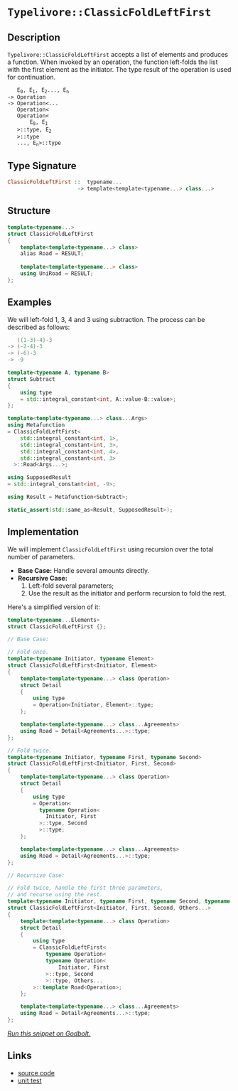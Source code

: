 <!-- Copyright 2024 Feng Mofan
SPDX-License-Identifier: Apache-2.0 -->

# `Typelivore::ClassicFoldLeftFirst`

## Description

`Typelivore::ClassicFoldLeftFirst` accepts a list of elements and produces a function.
When invoked by an operation, the function left-folds the list with the first element as the initiator.
The type result of the operation is used for continuation.

<pre><code>   E<sub>0</sub>, E<sub>1</sub>, E<sub>2</sub>..., E<sub>n</sub>
-> Operation
-> Operation&lt;...
   Operation&lt;
   Operation&lt;
       E<sub>0</sub>, E<sub>1</sub>
   &gt;::type, E<sub>2</sub>
   &gt;::type
   ..., E<sub>n</sub>&gt;::type</code></pre>

## Type Signature

```Haskell
ClassicFoldLeftFirst ::  typename...
                      -> template<template<typename...> class...>
```

## Structure

```C++
template<typename...>
struct ClassicFoldLeftFirst
{
    template<template<typename...> class>
    alias Road = RESULT;
        
    template<template<typename...> class>
    using UniRoad = RESULT;
};
```

## Examples

We will left-fold 1, 3, 4 and 3 using subtraction.
The process can be described as follows:

```C++
   ((1-3)-4)-3
-> (-2-4)-3
-> (-6)-3
-> -9
```

```C++
template<typename A, typename B>
struct Subtract
{
    using type
    = std::integral_constant<int, A::value-B::value>;
};

template<template<typename...> class...Args>
using Metafunction 
= ClassicFoldLeftFirst<
    std::integral_constant<int, 1>,
    std::integral_constant<int, 3>,
    std::integral_constant<int, 4>,
    std::integral_constant<int, 3>
  >::Road<Args...>;

using SupposedResult
= std::integral_constant<int, -9>;

using Result = Metafunction<Subtract>;

static_assert(std::same_as<Result, SupposedResult>);
```

## Implementation

We will implement `ClassicFoldLeftFirst` using recursion over the total number of parameters.

- **Base Case:** Handle several amounts directly.
- **Recursive Case:**
  1. Left-fold several parameters;
  2. Use the result as the initiator and perform recursion to fold the rest.

Here's a simplified version of it:

```C++
template<typename...Elements>
struct ClassicFoldLeftFirst {};

// Base Case:

// Fold once.
template<typename Initiator, typename Element>
struct ClassicFoldLeftFirst<Initiator, Element>
{
    template<template<typename...> class Operation>
    struct Detail
    {
        using type 
        = Operation<Initiator, Element>::type;
    };

    template<template<typename...> class...Agreements>
    using Road = Detail<Agreements...>::type;
};

// Fold twice.
template<typename Initiator, typename First, typename Second>
struct ClassicFoldLeftFirst<Initiator, First, Second>
{
    template<template<typename...> class Operation>
    struct Detail
    {
        using type 
        = Operation<
          typename Operation<
            Initiator, First
          >::type, Second
          >::type;
    };

    template<template<typename...> class...Agreements>
    using Road = Detail<Agreements...>::type;
};

// Recursive Case:

// Fold twice, handle the first three parameters,
// and recurse using the rest.
template<typename Initiator, typename First, typename Second, typename...Others>
struct ClassicFoldLeftFirst<Initiator, First, Second, Others...>
{
    template<template<typename...> class Operation>
    struct Detail
    {
        using type 
        = ClassicFoldLeftFirst<
            typename Operation<
            typename Operation<
                Initiator, First
            >::type, Second
            >::type, Others...
        >::template Road<Operation>;
    };

    template<template<typename...> class...Agreements>
    using Road = Detail<Agreements...>::type;
};
```

[*Run this snippet on Godbolt.*](https://godbolt.org/#z:OYLghAFBqd5QCxAYwPYBMCmBRdBLAF1QCcAaPECAMzwBtMA7AQwFtMQByARg9KtQYEAysib0QXACx8BBAKoBnTAAUAHpwAMvAFYTStJg1DIApACYAQuYukl9ZATwDKjdAGFUtAK4sGIAKwAzKSuADJ4DJgAcj4ARpjEIACcXKQADqgKhE4MHt6%2BAcEZWY4C4ZExLPGJKbaY9qUMQgRMxAR5Pn5BdQ05za0E5dFxCcmpCi1tHQXdEwNDldVjAJS2qF7EyOwcBJgsaQa7JoFuBACeaYysmAB0d9j0bIIKx9gmGgCCE8ReDgDUbgMCiyyAAYp50KFMFQCKC8MQJn8TAB2KzIgAixysn3eHwA9Hi/hYmEoAST2LjcQS/uDaOg/gItjdcbt9odMMdThcrmw/gBJBjZJhEMh/c6XZi8h57RgEV6476/AgAoEg2mQ6Gw%2BETTkCoUi0h/aVPOWBN441G4v7WsV7A7CjknVn2o5O7mS253V5/ZCqv4AeUuxGFOXlnxtf0V/3RmBadCtNpR2I%2BEYjXiyRjF3KR4dT1uO6IDQZDAl1gscwpIhuNsteIBA4sdyYjKMxgWTCetzvZnO7Dt77uud2ZZp9quHH2AxEwMueYZTNvTEWAfwASqgmPSC38Y3HaJzJ9PZwQFMO6w3uVjKRirzjPtT1WKAO54Jksu09t0S6788t4Suio2Ho0tqBCGkBP5CJgaAMOg85RsqgIkmqEJQjCcIIqabh6hWBogZhhpQTBcFmtezY2n2rqnB%2B/ZfjynojtgY7IUWCQlgw84RghO6xkw8a5vmloCamS6Zo2OYLnm26BmxjScp2eZZt%2BvIycGcknApim/vqVb4TqwlSWa9aNoR0ECHBBmpueja3pJSI3u2lLCZRjrUWytFcspDHer6yETlOM4mi8pHCaJK7rpuSKBIWu58fuJyHoFsqnl6RkXpctmtpl96Equ0EbFkABumBkkoIBOfihKPgQL5bIaCCGOg9BiggJU0JhLVHn8aStNcuwIqQVKEo1fzTsgBUlWFLUldOEzMp8LkDl52m4bpEG8hhEzgYOvJEeZ21ecO/oEK1CLwQQPz/EhwKvuqaFaphZY6aKm1gX8e2wYax2nSljFkQpi1OjRVHrd5o6%2BcCrFqaGIV2dxsX8XZSaaYuGYruJKP5tFKrIbdqGaq98mWXmoNQ%2BxRN2VppOqeTGnE1pK3/nhhP0y2aUme9ZmwZjVns9yX0nQkv089ZwMlRFJFuDT6lvI5wlZXLHwA2LvYq3RHpnuD453Ilx7BeadlTRLUUxbx8YJQFeua9gxmXorCsdveABULuu27eJUq7AAq2BCF7rse87bvB4HSs4mYgQRL6XhYFFbgwVsaQnvO77uSDO0lR8B30US52XcqQheLEF1MA4/2hWjSkcvL2MTOg9YRLsU5iAA%2BjBcyCJyjeGh89aFWIXiYAAtBYfcD46ssdg5jsfIDbkuq5oPW8xwITsQwD67iU0ALK8VQXgMA4OQSdu10oXS92E3TcMEPXICN5gze0G3Agd1h3d/FwryDcJdcN4Ij9gzP3bi0TuJwP6BG/gpP%2B98AFPxfgwN%2BXdBCGkkFA3%2Bt9/5NyAQgpB4CUF/EgbDLGNsQASwPOvYWpF7afCmoXNIxRMDoDygoLwtA5Q4lrpg2B2DW4gMMO/AhQ8kjyhoR8I2mBWHsJNn8XeLR96H3Um4Quxdgxl2oTPOYjhkAt2QgkAgEAYEKGuLo4KbgWFsLevQxhzDJGWNeMsLEHBVi0E4P4XgfgOBaFIKgTgbhrDWEjOsTYJVzCBB4KQAgmhnGrAANYBAABw3H8AANgSSkqQ/hkQpMkEkQI2T9CcEkLwFgEgNAaFIJ47xviOC8AUCACpUSvHONIHAWAMBEAgHWAQNIXgwIUAgGgfYdAEhRGuJwVQ6Sh45L%2BMAZAyBP6SBuGYXgTDCAkDwPXVI/BBAiDEOwKQMhBCKBUOoZppBdCpCfMGNInAeAuLcR46JPjOD%2Bj6b05UqAqB/EmSk6ZkhZnzMWcsv4EAPDDPoMQJEEcuDLF4E0rQqwIBICGWkEZZABmovRSAYAUgzB8DoP1epEBYjPNiBEVoZw7m8HJcwYgZx/SxG0NBJpEShkmn9AwWgVLzlYFiF4YAbgxC0HqdwXgWAWCGGAOIXl8IWV4GKqK7xmBVD5V2NS8gADXHnNoHgWIwZ6UeCwM8i6eBSlitIMVYgsRMiYBjJKowuqjDRNWFQAwG8ABqeBMBPhkp4iJOzhCiHEIcwNJy1DPMufoKVKAAmWH0Hq%2BpkBVioCTjkUVQ864FlMJYawZhqlWuIJsyR8BVh2Hlc4CArhph%2BFSGECIwwqijFSMUbIAga16FbY0BYIxEjjHqBWpokx2ieE6HoctR8BD9DaD2ptfbbDDo7eMYds6liwrWBsLYEgHkcHcZU55NSflTJmXMhZUgQUQFwOsqFYTYXwpdasVqm5RgQDiSASQgQbh5ORJIDQkgzCSBSeU1JSRCkcGKaQUp4SbgZLSUkBJXAUn%2BEkFwfweSUn7vOTUupDTIkutaR05FXT3l9PIJQLFkKxlsE4K0FghVkRDyYMxTMXAkg3C4DcZV%2BARSbL0IGvZIbpBhqUBG85uh8XXKYLcsVO691VN4DUt5PS%2BkMm%2BbR%2BjjHmMrlY%2BxzjoLwVoshdCwIZg4V4eaUilFqAIUJDI4M6zhnRjqYY75IwrGuAVJoOwoWlBSXnNpZSjVAX6WMuZQ4DV7LZScu5c8vlAqhW0BFRqiVUqZXePwGNRwirnkqrVdsCJD9tXeN1fqylRrtjeNNeaiJVqbVKHtal5c%2BG3VME9d631EoNX8eDQcoTshw1nO8eJ6Nzqc1WHjSVpNr6fFptfpwTNt9s1xosPmhThbi1TbLQOydfgq2wSXSEWCq7m3pEyG23Io6CgtrO92htiwTsTsaNOkd%2BRa09EHc947865hTEu29n7gw7u9u3RukJIPtVyYPZwP4znNOue02xjjGhQVXpFMZu95nEWPswM%2BxI03tUQag2xjQ2SND%2BAQykVjGhajyZebU2wuGEUtLaZ07pHy7MUdGeMjgtGZksAUIVBZhUdPsgmKs7jGytlHKDfsiQfXjkicGzoEAwRJPSfuWByHWHXkkc%2BWp4gLA%2BcC6FyLh0iIwUOfRcZwIZmmeWZQJbyFHPHejEFwwluwukgt1FwQXRBuckEu8wiXzZKKX0qC2HhlTKWUResxyrlPL0uYH5YK4VoqIkpcdRV8Vcqj7ZfObl8a6qLWFeeSVg1ZxysmqLdV3gtXbUNcdU1izfB3UKC9T6v1XXZACd69LgbkaVcjeMMthNsRNszcaKKvEf8xt5oLQkItWAJ%2BPZyC4fbf29D1oqMD67JQcgHa7TkL747ttPcXZv/tvQp0rqB3O8dF/XsP/mHftdZbglbvXRDp52uOAw/9wCvzoLn8J7jcD7ijhLjejCrbg%2BqQE%2BlgHjjuoTiAGYGxoECTn%2BoEDkoEIEHklwOkphtUpwDho0rAfEihjcB%2BlwIEAkshhHP4BoCkgBmBoED/kQfTnbjuisoQQpsQZjjEpakLGvpIEAA%3D)

## Links

- [source code](../../../../conceptrodon/typelivore/classic_fold_left_first.hpp)
- [unit test](../../../../tests/unit/metafunctions/typelivore/classic_fold_left_first.test.hpp)
